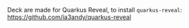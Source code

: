 Deck are made for Quarkus Reveal, to install `quarkus-reveal`:
https://github.com/ia3andy/quarkus-reveal
